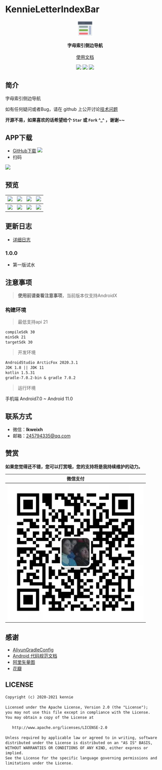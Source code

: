 # KennieLetterIndexBar

<p align="center"><img src="./resources/screenshots/logo.png" width="10%"/></p>

<p align="center">
    <strong>字母索引侧边导航</strong>
    <br>
    <br>
    <a href="https://kennielab.github.io/KennieLetterIndexBar/">使用文档</a>
    <br>
</p>

<p align="center">
<img src="https://img.shields.io/badge/language-java-blue.svg"/>
<img src="https://img.shields.io/badge/language-kotlin-orange.svg"/>
<img src="https://img.shields.io/badge/license-Apache-green.svg"/>
</p>


## 简介

字母索引侧边导航

如有任何疑问或者Bug，请在 github 上公开讨论[技术问题](https://github.com/kennielab/KennieLetterIndexBar/issues)

**开源不易，如果喜欢的话希望给个 `Star` 或 `Fork` ^_^ ，谢谢~~**

## APP下载

- [GitHub下载](https://github.com/kennielab/KennieLetterIndexBar/tree/template%2Flibrary/releases) [![](https://img.shields.io/badge/Download-apk-green.svg)](https://github.com/kennielab/KennieLetterIndexBar/tree/template%2Flibrary/releases/app-release.apk)
- 扫码

![](./resources/download_qr_code.png)

## 预览

| ![](resources/screenshots/01.jpg) | ![](resources/screenshots/02.jpg) | ![](resources/screenshots/03.jpg) | ![](resources/screenshots/04.jpg) |
| --- | --- | --- | --- |
| ![](resources/screenshots/05.jpg) | ![](resources/screenshots/06.jpg) | ![](art/07.jpg) | ![](resources/screenshots/08.jpg) |

## 更新日志
- [详细日志](./CHANGELOG.md)

### 1.0.0

- 第一版试水

## 注意事项

> **使用前请查看注意事项**，当前版本仅支持AndroidX

### 构建环境

> 最低支持api 21

    compileSdk 30
    minSdk 21
    targetSdk 30

> 开发环境

    AndroidStudio ArcticFox 2020.3.1
    JDK 1.8 || JDK 11
    kotlin 1.5.31
    gradle-7.0.2-bin & gradle 7.0.2

> 运行环境

   手机端 Android7.0 ~ Android 11.0

## 联系方式
- 微信：**lkweixh**
- 邮箱：245794335@qq.com

## 赞赏

**如果您觉得还不错，您可以打赏哦，您的支持将是我持续维护的动力。**

|  微信支付 |
|--|
|  ![SMOOTH](./resources/pay/微信支付.jpg) |

## 感谢

- [AliyunGradleConfig](https://github.com/gzu-liyujiang/AliyunGradleConfig)
- [Android 代码规范文档](https://gitee.com/getActivity/AndroidCodeStandard)
- [阿里矢量图](https://www.iconfont.cn/)
- [花瓣](https://huaban.com/)

## LICENSE

```
Copyright (c) 2020-2021 kennie

Licensed under the Apache License, Version 2.0 (the "License");
you may not use this file except in compliance with the License.
You may obtain a copy of the License at

   http://www.apache.org/licenses/LICENSE-2.0

Unless required by applicable law or agreed to in writing, software
distributed under the License is distributed on an "AS IS" BASIS,
WITHOUT WARRANTIES OR CONDITIONS OF ANY KIND, either express or implied.
See the License for the specific language governing permissions and
limitations under the License.
```